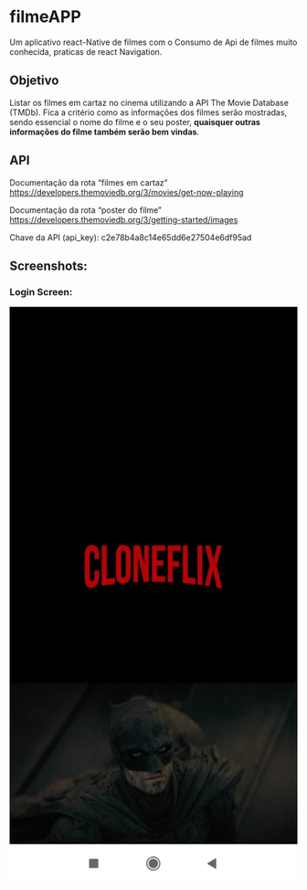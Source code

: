 # filmeAPP
Um aplicativo react-Native de filmes com o Consumo de Api de filmes muito conhecida, praticas de react Navigation.

## Objetivo

Listar os filmes em cartaz no cinema utilizando a API The Movie Database (TMDb). Fica a critério como as informações dos filmes serão mostradas, sendo essencial o nome do filme e o seu poster, **quaisquer outras informações do filme também serão bem vindas**.

## API 

Documentação da rota “filmes em cartaz”
https://developers.themoviedb.org/3/movies/get-now-playing

Documentação da rota “poster do filme”
https://developers.themoviedb.org/3/getting-started/images

Chave da API (api_key): c2e78b4a8c14e65dd6e27504e6df95ad

## Screenshots:
### Login Screen:
![](https://raw.githubusercontent.com/Mecbossdev/filmeAPP/master/src/assents/Splash.jpeg)
